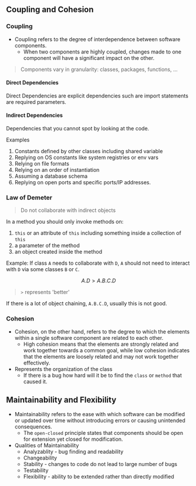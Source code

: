 ## Coupling and Cohesion
### Coupling
+ Coupling refers to the degree of interdependence between software components.
	+ When two components are highly coupled, changes made to one component will have a significant impact on the other.

> Components vary in granularity: classes, packages, functions, ...

#### Direct Dependencies
Direct Dependencies are explicit dependencies such are import statements are required parameters. 

#### Indirect Dependencies
Dependencies that you cannot spot by looking at the code.

Examples
1. Constants defined by other classes including shared variable
2. Replying on OS constants like system registries or env vars
3. Relying on file formats
4. Relying on an order of instantiation
5. Assuming a database schema
6. Replying on open ports and specific ports/IP addresses.  

### Law of Demeter
> Do not collaborate with indirect objects

In a method you should only invoke methods on:
1. `this` or an attribute of `this` including something inside a collection of `this`
2. a parameter of the method
3. an object created inside the method

Example:
If class `A` needs to collaborate with `D`, `A` should not need to interact with `D` via some classes `B` or `C`.

$$
A.D \gt A.B.C.D
$$

> `>` represents 'better'

If there is a lot of object chaining, `A.B.C.D`, usually this is not good. 


### Cohesion
+ Cohesion, on the other hand, refers to the degree to which the elements within a single software component are related to each other.
	+ High cohesion means that the elements are strongly related and work together towards a common goal, while low cohesion indicates that the elements are loosely related and may not work together effectively.
+ Represents the organization of the class
	+ If there is a bug how hard will it be to find the `class` or `method` that caused it. 



##  Maintainability and Flexibility
+ Maintainability refers to the ease with which software can be modified or updated over time without introducing errors or causing unintended consequences.
	+ The `open-closed` principle states that components should be open for extension yet closed for modification. 
+ Qualities of Maintainability
	+ Analyzablity - bug finding and readability 
	+ Changeability 
	+ Stability - changes to code do not lead to large number of bugs
	+ Testability 
	+ Flexibility - ability to be extended rather than directly modified

